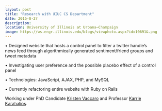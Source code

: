```yaml
---
layout: post
title: "Research with UIUC CS Department"
date: 2015-8-27
description: 
location: University of Illinois at Urbana–Champaign
image: https://ws.engr.illinois.edu/blogs/viewphoto.aspx?id=10691&.png
---
```

• Designed website that hosts a control panel to filter a twitter handle’s news feed through algorithmically generated sentiment/friend groups and tweet metadata

• Investigating user preference and the possible placebo effect of a control panel

• Technologies: JavaScript, AJAX, PHP, and MySQL 

• Currently refactoring entire website with Ruby on Rails

Working under PhD Candidate [Kristen Vaccaro](http://kvaccaro.com/) and Professor [Karrie Karahalios](http://social.cs.uiuc.edu/people/kkarahal.html).

